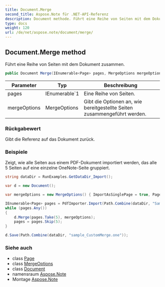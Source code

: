 ```yaml
---
title: Document.Merge
second_title: Aspose.Note für .NET-API-Referenz
description: Document methode. Führt eine Reihe von Seiten mit dem Dokument zusammen.
type: docs
weight: 120
url: /de/net/aspose.note/document/merge/
---
```

## Document.Merge method

Führt eine Reihe von Seiten mit dem Dokument zusammen.

```csharp
public Document Merge(IEnumerable<Page> pages, MergeOptions mergeOptions = null)
```

| Parameter | Typ | Beschreibung |
| --- | --- | --- |
| pages | IEnumerable`1 | Eine Reihe von Seiten. |
| mergeOptions | MergeOptions | Gibt die Optionen an, wie bereitgestellte Seiten zusammengeführt werden. |

### Rückgabewert

Gibt die Referenz auf das Dokument zurück.

### Beispiele

Zeigt, wie alle Seiten aus einem PDF-Dokument importiert werden, das alle 5 Seiten auf eine einzelne OneNote-Seite gruppiert.

```csharp
string dataDir = RunExamples.GetDataDir_Import();

var d = new Document();

var mergeOptions = new MergeOptions() { ImportAsSinglePage = true, PageSpacing = 100 };

IEnumerable<Page> pages = PdfImporter.Import(Path.Combine(dataDir, "SampleGrouping.pdf"));
while (pages.Any())
{
    d.Merge(pages.Take(5), mergeOptions);
    pages = pages.Skip(5);
}

d.Save(Path.Combine(dataDir, "sample_CustomMerge.one"));
```

### Siehe auch

* class [Page](../../page/)
* class [MergeOptions](../../mergeoptions/)
* class [Document](../)
* namensraum [Aspose.Note](../../document/)
* Montage [Aspose.Note](../../../)


